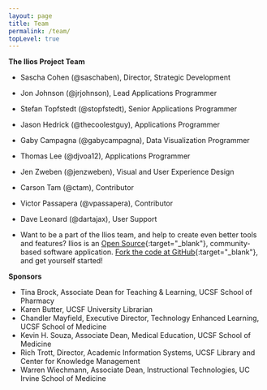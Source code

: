 ```yaml
---
layout: page
title: Team
permalink: /team/
topLevel: true
---
```

 **The Ilios Project Team**

- Sascha Cohen (@saschaben), Director, Strategic Development
- Jon Johnson (@jrjohnson), Lead Applications Programmer
- Stefan Topfstedt (@stopfstedt), Senior Applications Programmer
- Jason Hedrick (@thecoolestguy), Applications Programmer
- Gaby Campagna (@gabycampagna), Data Visualization Programmer
- Thomas Lee (@djvoa12), Applications Programmer
- Jen Zweben (@jenzweben), Visual and User Experience Design
- Carson Tam (@ctam), Contributor
- Victor Passapera (@vpassapera), Contributor
- Dave Leonard (@dartajax), User Support


- Want to be a part of the Ilios team, and help to create even better tools and features? Ilios is an [Open Source](http://opensource.org/){:target="_blank"}, community-based software application. [Fork the code at GitHub](https://github.com/ilios){:target="_blank"}, and get yourself started!

**Sponsors**

- Tina Brock, Associate Dean for Teaching & Learning, UCSF School of Pharmacy
- Karen Butter, UCSF University Librarian
- Chandler Mayfield, Executive Director, Technology Enhanced Learning, UCSF School of Medicine
- Kevin H. Souza, Associate Dean, Medical Education, UCSF School of Medicine
- Rich Trott, Director, Academic Information Systems, UCSF Library and Center for Knowledge Management
- Warren Wiechmann, Associate Dean, Instructional Technologies, UC Irvine School of Medicine
